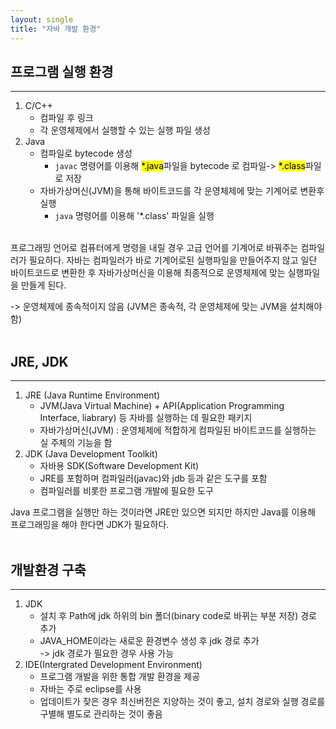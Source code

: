 ```yaml
---
layout: single
title: "자바 개발 환경"
---
```


## 프로그램 실행 환경

---

1. C/C++
   - 컴파일 후 링크
   - 각 운영체제에서 실행할 수 있는 실행 파일 생성
2. Java
   - 컴파일로 bytecode 생성
     - `javac` 명령어를 이용해 <mark>\*.java</mark>파일을 bytecode 로 컴파일-> <mark>\*.class</mark>파일로 저장
   - 자바가상머신(JVM)을 통해 바이트코드를 각 운영체제에 맞는 기계어로 변환후 실행
     - `java` 명령어를 이용해 '\*.class' 파일을 실행

<br>
프로그래밍 언어로 컴퓨터에게 명령을 내릴 경우 고급 언어를 기계어로 바꿔주는 컴파일러가 필요하다. 자바는 컴파일러가 바로 기계어로된 실행파일을 만들어주지 않고 일단 바이트코드로 변환한 후 자바가상머신을 이용해 최종적으로 운영체제에 맞는 실행파일을 만들게 된다.
  
-> 운영체제에 종속적이지 않음 (JVM은 종속적, 각 운영체제에 맞는 JVM을 설치해야 함)
<br><br>

## JRE, JDK

---

1. JRE (Java Runtime Environment)
   - JVM(Java Virtual Machine) + API(Application Programming Interface, liabrary) 등 자바를 실행하는 데 필요한 패키지
   - 자바가상머신(JVM) : 운영체제에 적합하게 컴파일된 바이트코드를 실행하는 실 주체의 기능을 함
2. JDK (Java Development Toolkit)
   - 자바용 SDK(Software Development Kit)
   - JRE를 포함하며 컴파일러(javac)와 jdb 등과 같은 도구를 포함
   - 컴파일러를 비롯한 프로그램 개발에 필요한 도구

Java 프로그램을 실행만 하는 것이라면 JRE만 있으면 되지만 하지만 Java를 이용해 프로그래밍을 해야 한다면 JDK가 필요하다.
<br><br>

## 개발환경 구축

---

1. JDK
   - 설치 후 Path에 jdk 하위의 bin 폴더(binary code로 바뀌는 부분 저장) 경로 추가
   - JAVA_HOME이라는 새로운 환경변수 생성 후 jdk 경로 추가 <br>-> jdk 경로가 필요한 경우 사용 가능
2. IDE(Intergrated Development Environment)
   - 프로그램 개발을 위한 통합 개발 환경을 제공
   - 자바는 주로 eclipse를 사용
   - 업데이트가 잦은 경우 최신버전은 지양하는 것이 좋고, 설치 경로와 실행 경로를 구별해 별도로 관리하는 것이 좋음
